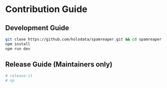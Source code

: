 # Contribution Guide

## Development Guide

```bash
git clone https://github.com/holodata/spamreaper.git && cd spamreaper
npm install
npm run dev
```

## Release Guide (Maintainers only)

```bash
# release-it
# np
```
